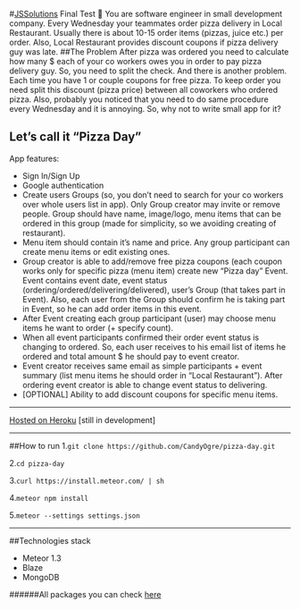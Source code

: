 #[JSSolutions](http://jssolutionsdev.com/ "JSSolutions Homepage") Final Test :pray:
You are software engineer in small development company. Every Wednesday your teammates order pizza delivery in Local Restaurant. Usually there is about 10-15 order items (pizzas, juice
etc.) per order. Also, Local Restaurant provides discount coupons if pizza delivery guy was late.
##The Problem
After pizza was ordered you need to calculate how many $ each of your co workers owes you in order to pay pizza delivery guy. So, you need to split the check. And there is another problem.
Each time you have 1 or couple coupons for free pizza. To keep order you need split this discount (pizza price) between all coworkers who ordered pizza. Also, probably you noticed that you need
to do same procedure every Wednesday and it is annoying. So, why not to write small app for it?

Let’s call it “Pizza Day”
---

App features:
* Sign In/Sign Up
* Google authentication
* Create users Groups (so, you don’t need to search for your co workers over whole users list in app). Only Group creator may invite or remove people. Group should have name,
image/logo, menu items that can be ordered in this group (made for simplicity, so we avoiding creating of restaurant).
* Menu item should contain it’s name and price. Any group participant can create menu items or edit existing ones.
* Group creator is able to add/remove free pizza coupons (each coupon works only for specific pizza (menu item)  create new “Pizza day” Event. Event contains event date, event status (ordering/ordered/delivering/delivered), user’s Group (that takes part in Event). Also, each user from the Group should confirm he is taking part in Event, so he can add order items in this event.
* After Event creating each group participant (user) may choose menu items he want to order (+ specify count).
* When all event participants confirmed their order event status is changing to ordered. So, each user receives to his email list of items he ordered and total amount $ he should pay to event creator.
* Event creator receives same email as simple participants + event summary (list menu items he should order in “Local Restaurant”). After ordering event creator is able to change event status to delivering.
* [OPTIONAL] Ability to add discount coupons for specific menu items.

***
[Hosted on Heroku](https://best-pizza-day-ever.herokuapp.com) [still in development]

***
##How to run
1.`git clone https://github.com/CandyOgre/pizza-day.git`

2.`cd pizza-day`

3.`curl https://install.meteor.com/ | sh`

4.`meteor npm install`

5.`meteor --settings settings.json`


***
##Technologies stack
* Meteor 1.3
* Blaze
* MongoDB

######All packages you can check [here](https://github.com/CandyOgre/pizza-day/blob/master/.meteor/packages)
